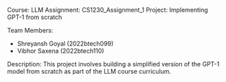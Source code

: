 Course: LLM
Assignment: CS1230_Assignment_1
Project: Implementing GPT-1 from scratch

Team Members:
- Shreyansh Goyal (2022btech099)
- Vibhor Saxena (2022btech110)

Description:
This project involves building a simplified version of the GPT-1 model from scratch
as part of the LLM course curriculum.

